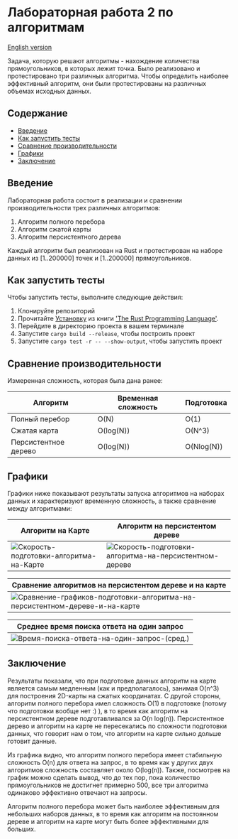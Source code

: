# Лабораторная работа 2 по алгоритмам
[English version](https://github.com/khadievedem/algorithms-lab-2/blob/main/README.md)

Задача, которую решают алгоритмы - нахождение количества прямоугольников, в которых лежит точка.
Было реализовано и протестировано три различных алгоритма. Чтобы определить наиболее эффективный алгоритм, они были протестированы на различных объемах исходных данных. 

## Содержание

- [Введение](#введение)
- [Как запустить тесты](#как-запустить-тесты)
- [Сравнение производительности](#сравнение-производительности)
- [Графики](#графики)
- [Заключение](#заключение)

## Введение

Лабораторная работа состоит в реализации и сравнении производительности трех различных алгоритмов:

1. Алгоритм полного перебора
2. Алгоритм сжатой карты
3. Алгоритм персистентного дерева

Каждый алгоритм был реализован на Rust и протестирован на наборе данных из [1..200000] точек и [1..200000] прямоугольников.

## Как запустить тесты

Чтобы запустить тесты, выполните следующие действия:

1. Клонируйте репозиторий
2. Прочитайте [Установку](https://doc.rust-lang.org/book/ch01-01-installation.html) из книги ['The Rust Programming Language'](https://doc.rust-lang.org/book/index.html).
3. Перейдите в директорию проекта в вашем терминале
4. Запустите `cargo build --release`, чтобы построить проект
5. Запустите `cargo test -r -- --show-output`, чтобы запустить проект

## Сравнение производительности
Измеренная сложность, которая была дана ранее:

| Алгоритм | Временная сложность | Подготовка |
|-----------|----------------|------------------|
| Полный перебор | O(N) | O(1) |
| Сжатая карта | O(log(N)) | O(N^3) |
| Персистентное дерево | O(log(N)) | O(Nlog(N)) |

## Графики
Графики ниже показывают результаты запуска алгоритмов на наборах данных и характеризуют временную сложность, а также сравнение между алгоритмами:

| Алгоритм на Карте | Алгоритм на персистентом дереве |
| ------ | ------ |
| ![Скорость-подготовки-алгоритма-на-Карте](https://raw.githubusercontent.com/khadievedem/algorithms-lab-2/main/graphics/%D0%A1%D0%BA%D0%BE%D1%80%D0%BE%D1%81%D1%82%D1%8C%20%D0%BF%D0%BE%D0%B4%D0%B3%D0%BE%D1%82%D0%BE%D0%B2%D0%BA%D0%B8%20%D0%B0%D0%BB%D0%B3%D0%BE%D1%80%D0%B8%D1%82%D0%BC%D0%B0%20%D0%BD%D0%B0%20%D0%9A%D0%B0%D1%80%D1%82%D0%B5.png) | ![Скорость-подготовки-алгоритма-на-персистентном-дереве](https://raw.githubusercontent.com/khadievedem/algorithms-lab-2/main/graphics/%D0%A1%D0%BA%D0%BE%D1%80%D0%BE%D1%81%D1%82%D1%8C%20%D0%BF%D0%BE%D0%B4%D0%B3%D0%BE%D1%82%D0%BE%D0%B2%D0%BA%D0%B8%20%D0%B0%D0%BB%D0%B3%D0%BE%D1%80%D0%B8%D1%82%D0%BC%D0%B0%20%D0%BD%D0%B0%20%D0%BF%D0%B5%D1%80%D1%81%D0%B8%D1%81%D1%82%D0%B5%D0%BD%D1%82%D0%BE%D0%BC%20%D0%B4%D0%B5%D1%80%D0%B5%D0%B2%D0%B5.png) |

| Сравнение алгоритмов на персистентом дереве и на карте |
| ----- |
| ![Сравнение-графиков-подготовки-алгоритма-на-персистентном-дереве-и-на-карте](https://raw.githubusercontent.com/khadievedem/algorithms-lab-2/main/graphics/%D0%A1%D1%80%D0%B0%D0%B2%D0%BD%D0%B5%D0%BD%D0%B8%D0%B5%20%D0%B3%D1%80%D0%B0%D1%84%D0%B8%D0%BA%D0%BE%D0%B2%20%D0%BF%D0%BE%D0%B4%D0%B3%D0%BE%D1%82%D0%BE%D0%B2%D0%BA%D0%B8%20%D0%B0%D0%BB%D0%B3%D0%BE%D1%80%D0%B8%D1%82%D0%BC%D0%B0%20%D0%BD%D0%B0%20%D0%BF%D0%B5%D1%80%D1%81%D0%B8%D1%81%D1%82%D0%B5%D0%BD%D1%82%D0%BD%D0%BE%D0%BC%20%D0%B4%D0%B5%D1%80%D0%B5%D0%B2%D0%B5%20%D0%B8%20%D0%BD%D0%B0%20%D0%BA%D0%B0%D1%80%D1%82%D0%B5.png) |

| Среднее время поиска ответа на один запрос |
| ----- |
| ![Время-поиска-ответа-на-один-запрос-(сред.)](https://raw.githubusercontent.com/khadievedem/algorithms-lab-2/main/graphics/%D0%92%D1%80%D0%B5%D0%BC%D1%8F%20%D0%BF%D0%BE%D0%B8%D1%81%D0%BA%D0%B0%20%D0%BE%D1%82%D0%B2%D0%B5%D1%82%D0%B0%20%D0%BD%D0%B0%20%D0%BE%D0%B4%D0%B8%D0%BD%20%D0%B7%D0%B0%D0%BF%D1%80%D0%BE%D1%81%20(%D1%81%D1%80).png) |

## Заключение
Результаты показали, что при подготовке данных алгоритм на карте является самым медленным (как и предполагалось), занимая O(n^3) для построения 2D-карты на сжатых координатах. С другой стороны, алгоритм полного перебора имел сложность O(1) в подготовке (потому что подготовки вообще нет :) ), в то время как алгоритм на персистентном дереве подготавливался за O(n log(n)). Персистентное дерево и алгоритм на карте не пересекались по сложности подготовки данных, что говорит нам о том, что алгоритм на карте сильно дольше готовит данные.

Из графика видно, что алгоритм полного перебора имеет стабильную сложность O(n) для ответа на запрос, в то время как у других двух алгоритмов сложность составляет около O(log(n)). Также, посмотрев на график можно сделать вывод, что до тех пор, пока количество прямоугольников не достигнет примерно 500, все три алгоритма одинаково эффективно отвечают на запросы.

Алгоритм полного перебора может быть наиболее эффективным для небольших наборов данных, в то время как алгоритм на постоянном дереве и алгоритм на карте могут быть более эффективными для больших.

